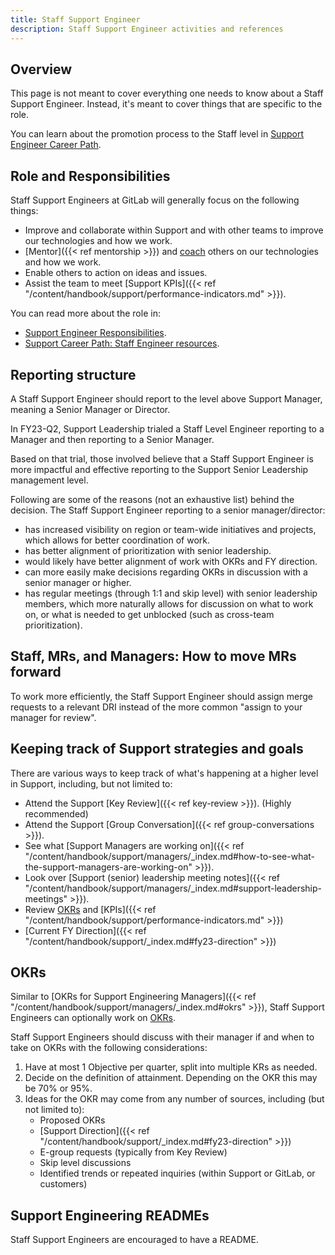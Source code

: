 ```yaml
---
title: Staff Support Engineer
description: Staff Support Engineer activities and references
---
```


## Overview

This page is not meant to cover everything one needs to know about a Staff Support Engineer.
Instead, it's meant to cover things that are specific to the role.

You can learn about the promotion process to the Staff level in [Support Engineer Career Path](/handbook/support/support-engineer-career-path.html#path-to-promotion-staff-engineering).

## Role and Responsibilities

Staff Support Engineers at GitLab will generally focus on the following things:

- Improve and collaborate within Support and with other teams to improve our technologies and how we work.
- [Mentor]({{< ref mentorship >}}) and [coach](https://about.gitlab.com/leadership/coaching/) others on our technologies and how we work.
- Enable others to action on ideas and issues.
- Assist the team to meet [Support KPIs]({{< ref "/content/handbook/support/performance-indicators.md" >}}).

You can read more about the role in:

- [Support Engineer Responsibilities](/handbook/support/support-engineer-responsibilities.html).
- [Support Career Path: Staff Engineer resources](/handbook/support/support-engineer-career-path.html#considerations-and-recommendations-1).

## Reporting structure

A Staff Support Engineer should report to the level above Support Manager, meaning a Senior Manager or Director.

In FY23-Q2, Support Leadership trialed a Staff Level Engineer reporting to a Manager and then reporting to a Senior Manager.

Based on that trial, those involved believe that a Staff Support Engineer is more impactful and effective reporting to the Support Senior Leadership management level.

Following are some of the reasons (not an exhaustive list) behind the decision. The Staff Support Engineer reporting to a senior manager/director:

- has increased visibility on region or team-wide initiatives and projects, which allows for better coordination of work.
- has better alignment of prioritization with senior leadership.
- would likely have better alignment of work with OKRs and FY direction.
- can more easily make decisions regarding OKRs in discussion with a senior manager or higher.
- has regular meetings (through 1:1 and skip level) with senior leadership members, which more naturally allows for discussion on what to work on, or what is needed to get unblocked (such as cross-team prioritization).

## Staff, MRs, and Managers: How to move MRs forward

To work more efficiently, the Staff Support Engineer should assign merge requests to a relevant DRI instead of the more common "assign to your manager for review".

## Keeping track of Support strategies and goals

There are various ways to keep track of what's happening at a higher level in Support, including, but not limited to:

- Attend the Support [Key Review]({{< ref key-review >}}). (Highly recommended)
- Attend the Support [Group Conversation]({{< ref group-conversations >}}).
- See what [Support Managers are working on]({{< ref "/content/handbook/support/managers/_index.md#how-to-see-what-the-support-managers-are-working-on" >}}).
- Look over [Support (senior) leadership meeting notes]({{< ref "/content/handbook/support/managers/_index.md#support-leadership-meetings" >}}).
- Review [OKRs](../#okrs) and [KPIs]({{< ref "/content/handbook/support/performance-indicators.md" >}})
- [Current FY Direction]({{< ref "/content/handbook/support/_index.md#fy23-direction" >}})

## OKRs

Similar to [OKRs for Support Engineering Managers]({{< ref "/content/handbook/support/managers/_index.md#okrs" >}}), Staff Support Engineers can optionally work on [OKRs](https://about.gitlab.com/engineering/#engineering-okr-process).

Staff Support Engineers should discuss with their manager if and when to take on OKRs with the following considerations:

1. Have at most 1 Objective per quarter, split into multiple KRs as needed.
1. Decide on the definition of attainment. Depending on the OKR this may be 70% or 95%.
1. Ideas for the OKR may come from any number of sources, including (but not limited to):
    - Proposed OKRs
    - [Support Direction]({{< ref "/content/handbook/support/_index.md#fy23-direction" >}})
    - E-group requests (typically from Key Review)
    - Skip level discussions
    - Identified trends or repeated inquiries (within Support or GitLab, or customers)

## Support Engineering READMEs

Staff Support Engineers are encouraged to have a README.
